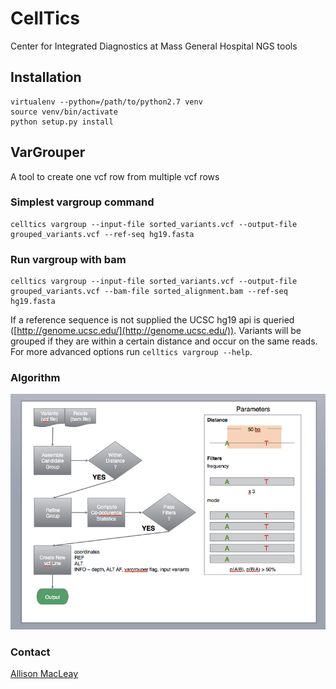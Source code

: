 # CellTics
Center for Integrated Diagnostics at Mass General Hospital NGS tools

## Installation
```
virtualenv --python=/path/to/python2.7 venv
source venv/bin/activate
python setup.py install
```

## VarGrouper
A tool to create one vcf row from multiple vcf rows

### Simplest vargroup command
```
celltics vargroup --input-file sorted_variants.vcf --output-file grouped_variants.vcf --ref-seq hg19.fasta
```

### Run vargroup with bam
```
celltics vargroup --input-file sorted_variants.vcf --output-file grouped_variants.vcf --bam-file sorted_alignment.bam --ref-seq hg19.fasta
```
If a reference sequence is not supplied the UCSC hg19 api is queried ([http://genome.ucsc.edu/](http://genome.ucsc.edu/)).  Variants will be grouped if they are within a certain distance and occur on the same reads.  For more advanced options run ```celltics vargroup --help```.

### Algorithm
![VarGrouper](https://github.com/MGHComputationalPathology/CellTics/blob/master/celltics/docs/graphics/vargrouper_flow.png)

### Contact

[Allison MacLeay](mailto:amacleay@mgh.harvard.edu)